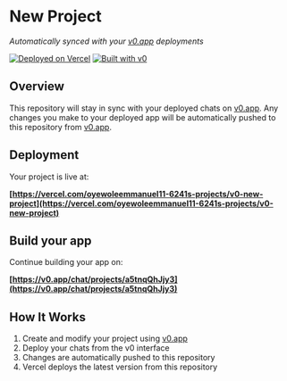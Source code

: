 # New Project

*Automatically synced with your [v0.app](https://v0.app) deployments*

[![Deployed on Vercel](https://img.shields.io/badge/Deployed%20on-Vercel-black?style=for-the-badge&logo=vercel)](https://vercel.com/oyewoleemmanuel11-6241s-projects/v0-new-project)
[![Built with v0](https://img.shields.io/badge/Built%20with-v0.app-black?style=for-the-badge)](https://v0.app/chat/projects/a5tnqQhJjy3)

## Overview

This repository will stay in sync with your deployed chats on [v0.app](https://v0.app).
Any changes you make to your deployed app will be automatically pushed to this repository from [v0.app](https://v0.app).

## Deployment

Your project is live at:

**[https://vercel.com/oyewoleemmanuel11-6241s-projects/v0-new-project](https://vercel.com/oyewoleemmanuel11-6241s-projects/v0-new-project)**

## Build your app

Continue building your app on:

**[https://v0.app/chat/projects/a5tnqQhJjy3](https://v0.app/chat/projects/a5tnqQhJjy3)**

## How It Works

1. Create and modify your project using [v0.app](https://v0.app)
2. Deploy your chats from the v0 interface
3. Changes are automatically pushed to this repository
4. Vercel deploys the latest version from this repository